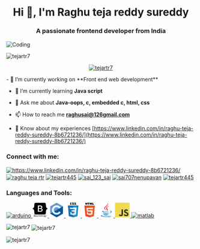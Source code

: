 <h1 align="center"> Hi 👋, I'm Raghu teja reddy sureddy</h1>
<h3 align="center">A passionate frontend developer from India</h3>
<img align="center" alt="Coding" width="300" src="https://d6f6d0kpz0gyr.cloudfront.net/uploads/images-archive/Blog/Gifs/coding.gif"  style="margin-right:20%;" >
<p align="left" > <img src="https://komarev.com/ghpvc/?username=tejartr7&label=Profile%20views&color=0e75b6&style=flat" alt="tejartr7" /> </p>

<p align="center"> <a href="https://github.com/ryo-ma/github-profile-trophy"><img src="https://github-profile-trophy.vercel.app/?username=tejartr7" alt="tejartr7" /></a> </p>
- 🔭 I’m currently working on **Front end web development**




- 🌱 I’m currently learning **Java script**

- 💬 Ask me about **Java-oops, c, embedded c, html, css**

- 📫 How to reach me **raghusai@126gmail.com**

- 📄 Know about my experiences [https://www.linkedin.com/in/raghu-teja-reddy-sureddy-8b6721236/](https://www.linkedin.com/in/raghu-teja-reddy-sureddy-8b6721236/)

<h3 align="left">Connect with me:</h3>
<p align="left">
<a href="https://linkedin.com/in/https://www.linkedin.com/in/raghu-teja-reddy-sureddy-8b6721236/" target="blank"><img align="center" src="https://raw.githubusercontent.com/rahuldkjain/github-profile-readme-generator/master/src/images/icons/Social/linked-in-alt.svg" alt="https://www.linkedin.com/in/raghu-teja-reddy-sureddy-8b6721236/" height="30" width="40" /></a>
<a href="https://fb.com/raghu teja rtr" target="blank"><img align="center" src="https://raw.githubusercontent.com/rahuldkjain/github-profile-readme-generator/master/src/images/icons/Social/facebook.svg" alt="raghu teja rtr" height="30" width="40" /></a>
<a href="https://instagram.com/tejartr445" target="blank"><img align="center" src="https://raw.githubusercontent.com/rahuldkjain/github-profile-readme-generator/master/src/images/icons/Social/instagram.svg" alt="tejartr445" height="30" width="40" /></a>
<a href="https://www.codechef.com/users/sai_123_sai" target="blank"><img align="center" src="https://cdn.jsdelivr.net/npm/simple-icons@3.1.0/icons/codechef.svg" alt="sai_123_sai" height="30" width="40" /></a>
<a href="https://www.hackerrank.com/sai707nenupavan" target="blank"><img align="center" src="https://raw.githubusercontent.com/rahuldkjain/github-profile-readme-generator/master/src/images/icons/Social/hackerrank.svg" alt="sai707nenupavan" height="30" width="40" /></a>
<a href="https://www.leetcode.com/tejartr445" target="blank"><img align="center" src="https://raw.githubusercontent.com/rahuldkjain/github-profile-readme-generator/master/src/images/icons/Social/leet-code.svg" alt="tejartr445" height="30" width="40" /></a>
</p>

<h3 align="left">Languages and Tools:</h3>
<p align="left"> <a href="https://www.arduino.cc/" target="_blank" rel="noreferrer"> <img src="https://cdn.worldvectorlogo.com/logos/arduino-1.svg" alt="arduino" width="40" height="40"/> </a> <a href="https://getbootstrap.com" target="_blank" rel="noreferrer"> <img src="https://raw.githubusercontent.com/devicons/devicon/master/icons/bootstrap/bootstrap-plain-wordmark.svg" alt="bootstrap" width="40" height="40"/> </a> <a href="https://www.cprogramming.com/" target="_blank" rel="noreferrer"> <img src="https://raw.githubusercontent.com/devicons/devicon/master/icons/c/c-original.svg" alt="c" width="40" height="40"/> </a> <a href="https://www.w3schools.com/css/" target="_blank" rel="noreferrer"> <img src="https://raw.githubusercontent.com/devicons/devicon/master/icons/css3/css3-original-wordmark.svg" alt="css3" width="40" height="40"/> </a> <a href="https://www.w3.org/html/" target="_blank" rel="noreferrer"> <img src="https://raw.githubusercontent.com/devicons/devicon/master/icons/html5/html5-original-wordmark.svg" alt="html5" width="40" height="40"/> </a> <a href="https://www.java.com" target="_blank" rel="noreferrer"> <img src="https://raw.githubusercontent.com/devicons/devicon/master/icons/java/java-original.svg" alt="java" width="40" height="40"/> </a> <a href="https://developer.mozilla.org/en-US/docs/Web/JavaScript" target="_blank" rel="noreferrer"> <img src="https://raw.githubusercontent.com/devicons/devicon/master/icons/javascript/javascript-original.svg" alt="javascript" width="40" height="40"/> </a> <a href="https://www.mathworks.com/" target="_blank" rel="noreferrer"> <img src="https://upload.wikimedia.org/wikipedia/commons/2/21/Matlab_Logo.png" alt="matlab" width="40" height="40"/> </a> </p>

<p><img align="left" src="https://github-readme-stats.vercel.app/api/top-langs?username=tejartr7&show_icons=true&locale=en&layout=compact" alt="tejartr7" /></p>

<p>&nbsp;<img align="center" src="https://github-readme-stats.vercel.app/api?username=tejartr7&show_icons=true&locale=en" alt="tejartr7" /></p>




<p><img align="center" src="https://github-readme-streak-stats.herokuapp.com/?user=tejartr7&" alt="tejartr7" /></p>

